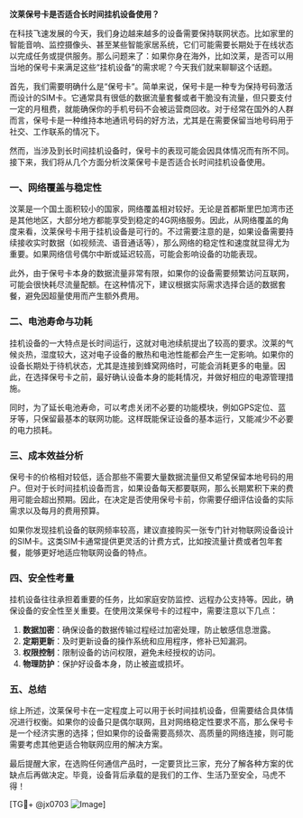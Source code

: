 **汶莱保号卡是否适合长时间挂机设备使用？**

在科技飞速发展的今天，我们身边越来越多的设备需要保持联网状态。比如家里的智能音响、监控摄像头、甚至某些智能家居系统，它们可能需要长期处于在线状态以完成任务或提供服务。那么问题来了：如果你身在海外，比如汶莱，是否可以用当地的保号卡来满足这些“挂机设备”的需求呢？今天我们就来聊聊这个话题。

首先，我们需要明确什么是“保号卡”。简单来说，保号卡是一种专为保持号码激活而设计的SIM卡。它通常具有很低的数据流量套餐或者干脆没有流量，但只要支付一定的月租费，就能确保你的手机号码不会被运营商回收。对于经常在国外的人群而言，保号卡是一种维持本地通讯号码的好方法，尤其是在需要保留当地号码用于社交、工作联系的情况下。

然而，当涉及到长时间挂机设备时，保号卡的表现可能会因具体情况而有所不同。接下来，我们将从几个方面分析汶莱保号卡是否适合长时间挂机设备使用。

### 一、网络覆盖与稳定性

汶莱是一个国土面积较小的国家，网络覆盖相对较好。无论是首都斯里巴加湾市还是其他地区，大部分地方都能享受到稳定的4G网络服务。因此，从网络覆盖的角度来看，汶莱保号卡用于挂机设备是可行的。不过需要注意的是，如果设备需要持续接收实时数据（如视频流、语音通话等），那么网络的稳定性和速度就显得尤为重要。如果网络信号偶尔中断或延迟较高，可能会影响设备的功能表现。

此外，由于保号卡本身的数据流量非常有限，如果你的设备需要频繁访问互联网，可能会很快耗尽流量配额。在这种情况下，建议根据实际需求选择合适的数据套餐，避免因超量使用而产生额外费用。

### 二、电池寿命与功耗

挂机设备的一大特点是长时间运行，这就对电池续航提出了较高的要求。汶莱的气候炎热，湿度较大，这对电子设备的散热和电池性能都会产生一定影响。如果你的设备长期处于待机状态，尤其是连接到蜂窝网络时，可能会消耗更多的电量。因此，在选择保号卡之前，最好确认设备本身的能耗情况，并做好相应的电源管理措施。

同时，为了延长电池寿命，可以考虑关闭不必要的功能模块，例如GPS定位、蓝牙等，只保留最基本的联网功能。这样既能保证设备的基本运行，又能减少不必要的电力损耗。

### 三、成本效益分析

保号卡的价格相对较低，适合那些不需要大量数据流量但又希望保留本地号码的用户。但对于长时间挂机设备而言，如果设备每天都要联网，那么长期累积下来的费用可能会超出预期。因此，在决定是否使用保号卡前，你需要仔细评估设备的实际需求以及每月的费用预算。

如果你发现挂机设备的联网频率较高，建议直接购买一张专门针对物联网设备设计的SIM卡。这类SIM卡通常提供更灵活的计费方式，比如按流量计费或者包年套餐，能够更好地适应物联网设备的特点。

### 四、安全性考量

挂机设备往往承担着重要的任务，比如家庭安防监控、远程办公支持等。因此，确保设备的安全性至关重要。在使用汶莱保号卡的过程中，需要注意以下几点：

1. **数据加密**：确保设备的数据传输过程经过加密处理，防止敏感信息泄露。
2. **定期更新**：及时更新设备的操作系统和应用程序，修补已知漏洞。
3. **权限控制**：限制设备的访问权限，避免未经授权的访问。
4. **物理防护**：保护好设备本身，防止被盗或损坏。

### 五、总结

综上所述，汶莱保号卡在一定程度上可以用于长时间挂机设备，但需要结合具体情况进行权衡。如果你的设备只是偶尔联网，且对网络稳定性要求不高，那么保号卡是一个经济实惠的选择；但如果你的设备需要高频次、高质量的网络连接，则可能需要考虑其他更适合物联网应用的解决方案。

最后提醒大家，在选购任何通信产品时，一定要货比三家，充分了解各种方案的优缺点后再做决定。毕竟，设备背后承载的是我们的工作、生活乃至安全，马虎不得！

[TG💪+ @jx0703 ![Image](https://github.com/user-attachments/assets/dbca1d08-cadb-493c-b0ec-ad6f7a83f270)]